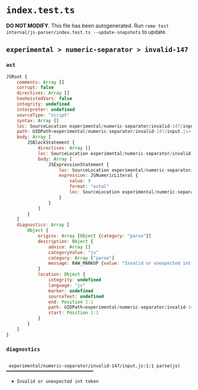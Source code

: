 # `index.test.ts`

**DO NOT MODIFY**. This file has been autogenerated. Run `rome test internal/js-parser/index.test.ts --update-snapshots` to update.

## `experimental > numeric-separator > invalid-147`

### `ast`

```javascript
JSRoot {
	comments: Array []
	corrupt: false
	directives: Array []
	hasHoistedVars: false
	integrity: undefined
	interpreter: undefined
	sourceType: "script"
	syntax: Array []
	loc: SourceLocation experimental/numeric-separator/invalid-147/input.js 1:0-2:0
	path: UIDPath<experimental/numeric-separator/invalid-147/input.js>
	body: Array [
		JSBlockStatement {
			directives: Array []
			loc: SourceLocation experimental/numeric-separator/invalid-147/input.js 1:0-1:9
			body: Array [
				JSExpressionStatement {
					loc: SourceLocation experimental/numeric-separator/invalid-147/input.js 1:1-1:8
					expression: JSNumericLiteral {
						value: 9
						format: "octal"
						loc: SourceLocation experimental/numeric-separator/invalid-147/input.js 1:1-1:8
					}
				}
			]
		}
	]
	diagnostics: Array [
		Object {
			origins: Array [Object {category: "parse"}]
			description: Object {
				advice: Array []
				categoryValue: "js"
				category: Array ["parse"]
				message: RAW_MARKUP {value: "Invalid or unexpected int token"}
			}
			location: Object {
				integrity: undefined
				language: "js"
				marker: undefined
				sourceText: undefined
				end: Position 1:1
				path: UIDPath<experimental/numeric-separator/invalid-147/input.js>
				start: Position 1:1
			}
		}
	]
}
```

### `diagnostics`

```

 experimental/numeric-separator/invalid-147/input.js:1:1 parse(js) ━━━━━━━━━━━━━━━━━━━━━━━━━━━━━━━━━

  ✖ Invalid or unexpected int token


```
